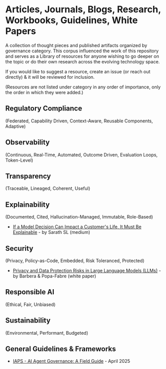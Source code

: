 # Articles, Journals, Blogs, Research, Workbooks, Guidelines, White Papers

A collection of thought pieces and published artifacts organized by governance category. This corpus influenced the work of this repository and serves as a Library of resources for anyone wishing to go deeper on the topic or do their own research across the evolving technology space.

If you would like to suggest a resource, create an issue (or reach out directly) & it will be reviewed for inclusion.

(Resources are not listed under category in any order of importance, only the order in which they were added.)

## Regulatory Compliance 
(Federated, Capability Driven, Context-Aware, Reusable Components, Adaptive)

## Observability
(Continuous, Real-Time, Automated, Outcome Driven, Evaluation Loops, Token-Level)

## Transparency
(Traceable, Lineaged, Coherent, Useful)

## Explainability
(Documented, Cited, Hallucination-Managed, Immutable, Role-Based)
- [If a Model Decision Can Impact a Customer's Life, It Must Be Explainable](https://medium.com/@slsarath2/if-a-model-decision-can-impact-a-customers-life-it-must-be-explainable-2534f7199b47) - by Sarath SL (medium)

## Security
(Privacy, Policy-as-Code, Embedded, Risk Toleranced, Protected)
- [Privacy and Data Protection Risks in Large Language Models (LLMs)](https://rm.coe.int/privacy-and-data-protection-risks-in-large-language-models-llms-v1-0/1680b631dd) - by Barbera & Popa-Fabre (white paper)
  
## Responsible AI
(Ethical, Fair, Unbiased)

## Sustainability
(Environmental, Performant, Budgeted)

## General Guidelines & Frameworks
- [IAPS - AI Agent Governance: A Field Guide](https://static1.squarespace.com/static/64edf8e7f2b10d716b5ba0e1/t/6801438c58c2692374995db0/1744913293841/Agent+Governance_+A+Field+Guide.pdf) - April 2025
